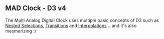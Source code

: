 ## MAD Clock - D3 v4

The Multi Analog Digital Clock uses multiple basic concepts of D3 such as [Nested Selections](https://bost.ocks.org/mike/nest/), [Transitions](https://bost.ocks.org/mike/transition/) and [Interpolations](https://github.com/d3/d3-interpolate) 
...and it's also mesmerizing :)
